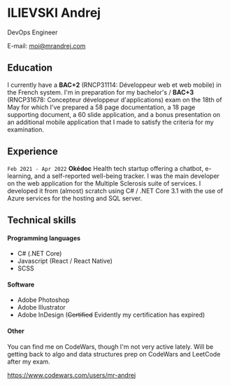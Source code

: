 # ILIEVSKI Andrej
DevOps Engineer

E-mail: moi@mrandrej.com

## Education
I currently have a **BAC+2** (RNCP31114: Développeur web et web mobile) in the French system. I'm in preparation for my bachelor's / **BAC+3** (RNCP31678: Concepteur développeur d'applications) exam on the 18th of May for which I've prepared a 58 page documentation, a 18 page supporting document, a 60 slide application, and a bonus presentation on an additional mobile application that I made to satisfy the criteria for my examination.

## Experience
`Feb 2021 - Apr 2022`
__Okédoc__ 
Health tech startup offering a chatbot, e-learning, and a self-reported well-being tracker. I was the main developer on the web application for the Multiple Sclerosis suite of services. I developed it from (almost) scratch using C# / .NET Core 3.1 with the use of Azure services for the hosting and SQL server.

## Technical skills

#### Programming languages
* C# (.NET Core)
* Javascript (React / React Native)
* SCSS

#### Software
* Adobe Photoshop
* Adobe Illustrator
* Adobe InDesign (~~Certified~~ Evidently my certification has expired)

#### Other
You can find me on CodeWars, though I'm not very active lately. Will be getting back to algo and data structures prep on CodeWars and LeetCode after my exam.

https://www.codewars.com/users/mr-andrej
